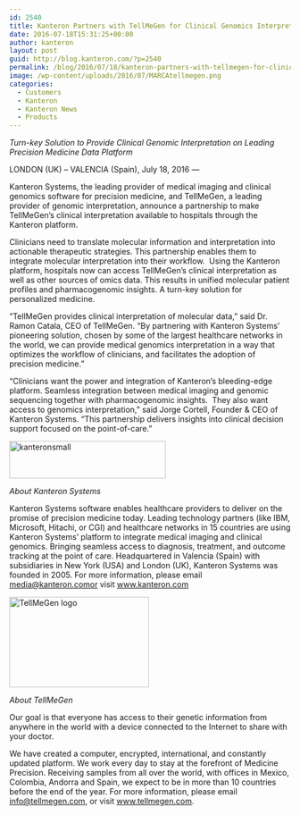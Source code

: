 ```yaml
---
id: 2540
title: Kanteron Partners with TellMeGen for Clinical Genomics Interpretation
date: 2016-07-18T15:31:25+00:00
author: kanteron
layout: post
guid: http://blog.kanteron.com/?p=2540
permalink: /blog/2016/07/18/kanteron-partners-with-tellmegen-for-clinical-genomics-interpretation/
image: /wp-content/uploads/2016/07/MARCAtellmegen.png
categories:
  - Customers
  - Kanteron
  - Kanteron News
  - Products
---
```

_Turn-key Solution to Provide Clinical Genomic Interpretation on Leading Precision Medicine Data Platform_

LONDON (UK) &#8211; VALENCIA (Spain), July 18, 2016 —

Kanteron Systems, the leading provider of medical imaging and clinical genomics software for precision medicine, and TellMeGen, a leading provider of genomic interpretation, announce a partnership to make TellMeGen’s clinical interpretation available to hospitals through the Kanteron platform.

Clinicians need to translate molecular information and interpretation into actionable therapeutic strategies. This partnership enables them to integrate molecular interpretation into their workflow.  Using the Kanteron platform, hospitals now can access TellMeGen’s clinical interpretation as well as other sources of omics data. This results in unified molecular patient profiles and pharmacogenomic insights. A turn-key solution for personalized medicine.

“TellMeGen provides clinical interpretation of molecular data,” said Dr. Ramon Catala, CEO of TellMeGen. “By partnering with Kanteron Systems&#8217; pioneering solution, chosen by some of the largest healthcare networks in the world, we can provide medical genomics interpretation in a way that optimizes the workflow of clinicians, and facilitates the adoption of precision medicine.”

“Clinicians want the power and integration of Kanteron’s bleeding-edge platform. Seamless integration between medical imaging and genomic sequencing together with pharmacogenomic insights.  They also want access to genomics interpretation,” said Jorge Cortell, Founder & CEO of Kanteron Systems. “This partnership delivers insights into clinical decision support focused on the point-of-care.”

<img class="size-full wp-image-920 aligncenter" src="http://blog.kanteron.com/wp-content/uploads/2013/03/kanteronsmall.jpeg" alt="kanteronsmall" width="280" height="67" />

_About Kanteron Systems_

Kanteron Systems software enables healthcare providers to deliver on the promise of precision medicine today. Leading technology partners (like IBM, Microsoft, Hitachi, or CGI) and healthcare networks in 15 countries are using Kanteron Systems’ platform to integrate medical imaging and clinical genomics. Bringing seamless access to diagnosis, treatment, and outcome tracking at the point of care. Headquartered in Valencia (Spain) with subsidiaries in New York (USA) and London (UK), Kanteron Systems was founded in 2005. For more information, please email media@kanteron.comor visit www.kanteron.com

<img class="aligncenter" src="http://www.tellmegen.com/site/wp-content/uploads/2015/07/logo-tellmegen-en.jpg" alt="TellMeGen logo" width="250" height="162" />

_About TellMeGen_

Our goal is that everyone has access to their genetic information from anywhere in the world with a device connected to the Internet to share with your doctor.
  
We have created a computer, encrypted, international, and constantly updated platform. We work every day to stay at the forefront of Medicine Precision. Receiving samples from all over the world, with offices in Mexico, Colombia, Andorra and Spain, we expect to be in more than 10 countries before the end of the year. For more information, please email info@tellmegen.com, or visit www.tellmegen.com.